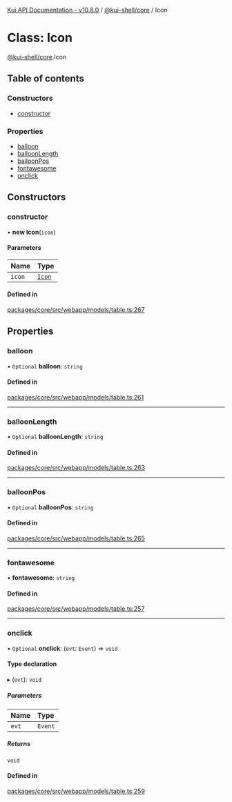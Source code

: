[Kui API Documentation - v10.8.0](../README.md) / [@kui-shell/core](../modules/kui_shell_core.md) / Icon

# Class: Icon

[@kui-shell/core](../modules/kui_shell_core.md).Icon

## Table of contents

### Constructors

- [constructor](kui_shell_core.Icon.md#constructor)

### Properties

- [balloon](kui_shell_core.Icon.md#balloon)
- [balloonLength](kui_shell_core.Icon.md#balloonlength)
- [balloonPos](kui_shell_core.Icon.md#balloonpos)
- [fontawesome](kui_shell_core.Icon.md#fontawesome)
- [onclick](kui_shell_core.Icon.md#onclick)

## Constructors

### constructor

• **new Icon**(`icon`)

#### Parameters

| Name   | Type                             |
| :----- | :------------------------------- |
| `icon` | [`Icon`](kui_shell_core.Icon.md) |

#### Defined in

[packages/core/src/webapp/models/table.ts:267](https://github.com/mra-ruiz/kui/blob/a3b5e3edf/packages/core/src/webapp/models/table.ts#L267)

## Properties

### balloon

• `Optional` **balloon**: `string`

#### Defined in

[packages/core/src/webapp/models/table.ts:261](https://github.com/mra-ruiz/kui/blob/a3b5e3edf/packages/core/src/webapp/models/table.ts#L261)

---

### balloonLength

• `Optional` **balloonLength**: `string`

#### Defined in

[packages/core/src/webapp/models/table.ts:263](https://github.com/mra-ruiz/kui/blob/a3b5e3edf/packages/core/src/webapp/models/table.ts#L263)

---

### balloonPos

• `Optional` **balloonPos**: `string`

#### Defined in

[packages/core/src/webapp/models/table.ts:265](https://github.com/mra-ruiz/kui/blob/a3b5e3edf/packages/core/src/webapp/models/table.ts#L265)

---

### fontawesome

• **fontawesome**: `string`

#### Defined in

[packages/core/src/webapp/models/table.ts:257](https://github.com/mra-ruiz/kui/blob/a3b5e3edf/packages/core/src/webapp/models/table.ts#L257)

---

### onclick

• `Optional` **onclick**: (`evt`: `Event`) => `void`

#### Type declaration

▸ (`evt`): `void`

##### Parameters

| Name  | Type    |
| :---- | :------ |
| `evt` | `Event` |

##### Returns

`void`

#### Defined in

[packages/core/src/webapp/models/table.ts:259](https://github.com/mra-ruiz/kui/blob/a3b5e3edf/packages/core/src/webapp/models/table.ts#L259)
